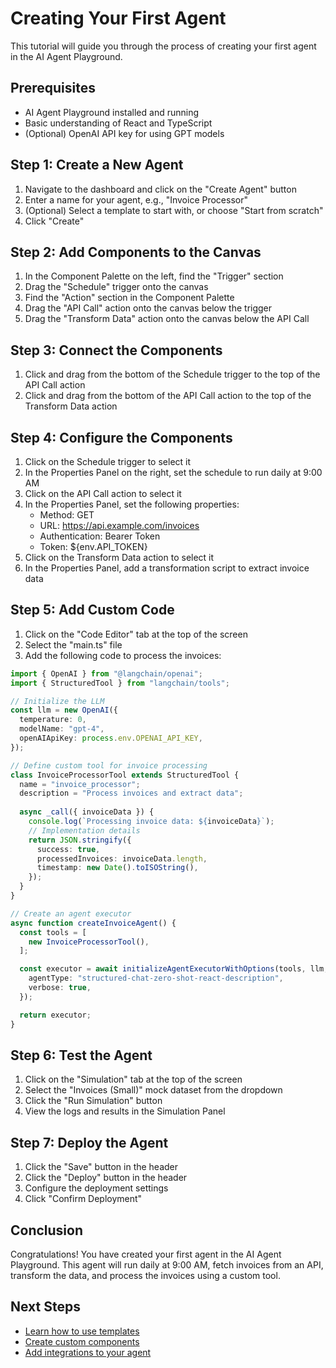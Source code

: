 # Creating Your First Agent

This tutorial will guide you through the process of creating your first agent in the AI Agent Playground.

## Prerequisites

- AI Agent Playground installed and running
- Basic understanding of React and TypeScript
- (Optional) OpenAI API key for using GPT models

## Step 1: Create a New Agent

1. Navigate to the dashboard and click on the "Create Agent" button
2. Enter a name for your agent, e.g., "Invoice Processor"
3. (Optional) Select a template to start with, or choose "Start from scratch"
4. Click "Create"

## Step 2: Add Components to the Canvas

1. In the Component Palette on the left, find the "Trigger" section
2. Drag the "Schedule" trigger onto the canvas
3. Find the "Action" section in the Component Palette
4. Drag the "API Call" action onto the canvas below the trigger
5. Drag the "Transform Data" action onto the canvas below the API Call

## Step 3: Connect the Components

1. Click and drag from the bottom of the Schedule trigger to the top of the API Call action
2. Click and drag from the bottom of the API Call action to the top of the Transform Data action

## Step 4: Configure the Components

1. Click on the Schedule trigger to select it
2. In the Properties Panel on the right, set the schedule to run daily at 9:00 AM
3. Click on the API Call action to select it
4. In the Properties Panel, set the following properties:
   - Method: GET
   - URL: https://api.example.com/invoices
   - Authentication: Bearer Token
   - Token: ${env.API_TOKEN}
5. Click on the Transform Data action to select it
6. In the Properties Panel, add a transformation script to extract invoice data

## Step 5: Add Custom Code

1. Click on the "Code Editor" tab at the top of the screen
2. Select the "main.ts" file
3. Add the following code to process the invoices:

```typescript
import { OpenAI } from "@langchain/openai";
import { StructuredTool } from "langchain/tools";

// Initialize the LLM
const llm = new OpenAI({
  temperature: 0,
  modelName: "gpt-4",
  openAIApiKey: process.env.OPENAI_API_KEY,
});

// Define custom tool for invoice processing
class InvoiceProcessorTool extends StructuredTool {
  name = "invoice_processor";
  description = "Process invoices and extract data";
  
  async _call({ invoiceData }) {
    console.log(`Processing invoice data: ${invoiceData}`);
    // Implementation details
    return JSON.stringify({
      success: true,
      processedInvoices: invoiceData.length,
      timestamp: new Date().toISOString(),
    });
  }
}

// Create an agent executor
async function createInvoiceAgent() {
  const tools = [
    new InvoiceProcessorTool(),
  ];

  const executor = await initializeAgentExecutorWithOptions(tools, llm, {
    agentType: "structured-chat-zero-shot-react-description",
    verbose: true,
  });

  return executor;
}
```

## Step 6: Test the Agent

1. Click on the "Simulation" tab at the top of the screen
2. Select the "Invoices (Small)" mock dataset from the dropdown
3. Click the "Run Simulation" button
4. View the logs and results in the Simulation Panel

## Step 7: Deploy the Agent

1. Click the "Save" button in the header
2. Click the "Deploy" button in the header
3. Configure the deployment settings
4. Click "Confirm Deployment"

## Conclusion

Congratulations! You have created your first agent in the AI Agent Playground. This agent will run daily at 9:00 AM, fetch invoices from an API, transform the data, and process the invoices using a custom tool.

## Next Steps

- [Learn how to use templates](./using-templates.md)
- [Create custom components](./custom-components.md)
- [Add integrations to your agent](./custom-integrations.md)
